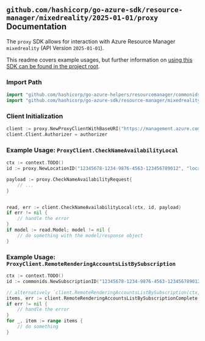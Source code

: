 
## `github.com/hashicorp/go-azure-sdk/resource-manager/mixedreality/2025-01-01/proxy` Documentation

The `proxy` SDK allows for interaction with Azure Resource Manager `mixedreality` (API Version `2025-01-01`).

This readme covers example usages, but further information on [using this SDK can be found in the project root](https://github.com/hashicorp/go-azure-sdk/tree/main/docs).

### Import Path

```go
import "github.com/hashicorp/go-azure-helpers/resourcemanager/commonids"
import "github.com/hashicorp/go-azure-sdk/resource-manager/mixedreality/2025-01-01/proxy"
```


### Client Initialization

```go
client := proxy.NewProxyClientWithBaseURI("https://management.azure.com")
client.Client.Authorizer = authorizer
```


### Example Usage: `ProxyClient.CheckNameAvailabilityLocal`

```go
ctx := context.TODO()
id := proxy.NewLocationID("12345678-1234-9876-4563-123456789012", "locationName")

payload := proxy.CheckNameAvailabilityRequest{
	// ...
}


read, err := client.CheckNameAvailabilityLocal(ctx, id, payload)
if err != nil {
	// handle the error
}
if model := read.Model; model != nil {
	// do something with the model/response object
}
```


### Example Usage: `ProxyClient.RemoteRenderingAccountsListBySubscription`

```go
ctx := context.TODO()
id := commonids.NewSubscriptionID("12345678-1234-9876-4563-123456789012")

// alternatively `client.RemoteRenderingAccountsListBySubscription(ctx, id)` can be used to do batched pagination
items, err := client.RemoteRenderingAccountsListBySubscriptionComplete(ctx, id)
if err != nil {
	// handle the error
}
for _, item := range items {
	// do something
}
```
